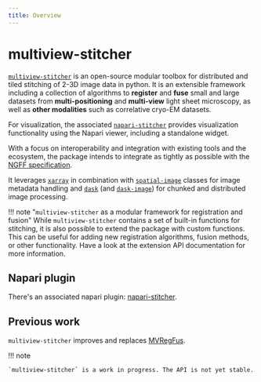 ```yaml
---
title: Overview
---
```


# multiview-stitcher

[`multiview-stitcher`](https://github.com/multiview-stitcher/multiview-stitcher) is an open-source modular toolbox for distributed and tiled stitching of 2-3D image data in python. It is an extensible framework including a collection of algorithms to **register** and **fuse** small and large datasets from **multi-positioning** and **multi-view** light sheet microscopy, as well as **other modalities** such as correlative cryo-EM datasets.

For visualization, the associated [`napari-stitcher`](https://github.com/multiview-stitcher/napari-stitcher) provides visualization functionality using the Napari viewer, including a standalone widget.

With a focus on interoperability and integration with existing tools and the ecosystem, the package intends to integrate as tightly as possible with the [NGFF specification](https://github.com/ome/ngff).

It leverages [`xarray`](https://github.com/xarray) in combination with [`spatial-image`](https://github.com/spatial-data) classes for image metadata handling and [`dask`](https://github.com/dask) (and [`dask-image`](https://github.com/dask-image)) for chunked and distributed image processing.

!!! note "`multiview-stitcher` as a modular framework for registration and fusion"
    While `multiview-stitcher` contains a set of built-in functions for stitching, it is also possible to extend the package with custom functions. This can be useful for adding new registration algorithms, fusion methods, or other functionality. Have a look at the extension API documentation for more information.



## Napari plugin

There's an associated napari plugin: [napari-stitcher](https://github.com/multiview-stitcher/napari-stitcher).


## Previous work

`multiview-stitcher` improves and replaces [MVRegFus](https://github.com/m-albert/MVRegFus).


!!! note

    `multiview-stitcher` is a work in progress. The API is not yet stable.
